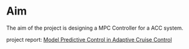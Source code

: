 # Aim

The aim of the project is designing a MPC Controller for a ACC system.

project report:
[Model Predictive Control in Adaptive Cruise Control](https://github.com/Mafumaful/SYDE-655-project/blob/vehicle_model/paper/latex_build/Model%20predictive%20control%20in%20ACC.pdf)
